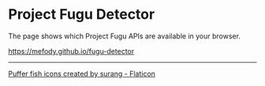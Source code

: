 # Project Fugu Detector

The page shows which Project Fugu APIs are available in your browser.

https://mefody.github.io/fugu-detector

------

<a href="https://www.flaticon.com/free-icons/puffer-fish" title="puffer fish icons">Puffer fish icons created by surang - Flaticon</a>

